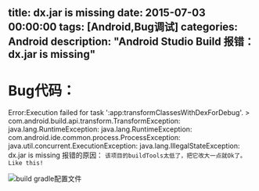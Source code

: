 title: dx.jar is missing
date: 2015-07-03 00:00:00
tags: [Android,Bug调试]
categories: Android
description: "Android Studio Build 报错：dx.jar is missing"
---
# Bug代码：
Error:Execution failed for task ':app:transformClassesWithDexForDebug'. > com.android.build.api.transform.TransformException: java.lang.RuntimeException: java.lang.RuntimeException: com.android.ide.common.process.ProcessException: java.util.concurrent.ExecutionException: java.lang.IllegalStateException: dx.jar is missing
 报错的原因：
 ```该项目的buildTools太低了，把它改大一点就Ok了。Like this!```

 ![build gradle配置文件](http://img.blog.csdn.net/20170220195157052?watermark/2/text/aHR0cDovL2Jsb2cuY3Nkbi5uZXQvcXFfMzMyOTkyODc=/font/5a6L5L2T/fontsize/400/fill/I0JBQkFCMA==/dissolve/70/gravity/SouthEast)